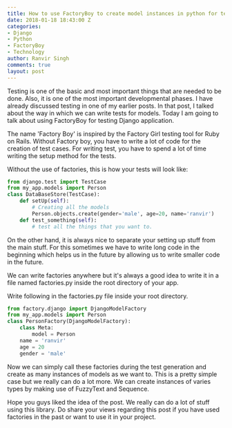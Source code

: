 ```yaml
---
title: How to use FactoryBoy to create model instances in python for testing
date: 2018-01-18 18:43:00 Z
categories:
- Django
- Python
- FactoryBoy
- Technology
author: Ranvir Singh
comments: true
layout: post
---
```


Testing is one of the basic and most important things that are needed to be done. Also, it is one of the most important developmental phases. I have already discussed testing in one of my earlier posts. In that post, I talked about the way in which we can write tests for models. Today I am going to talk about using FactoryBoy for testing Django application.



The name 'Factory Boy' is inspired by the Factory Girl testing tool for Ruby on Rails. Without Factory boy, you have to write a lot of code for the creation of test cases. For writing test, you have to spend a lot of time writing the setup method for the tests.

Without the use of factories, this is how your tests will look like:

```python
from django.test import TestCase
from my_app.models import Person
class DataBaseStore(TestCase):
    def setUp(self):
        # Creating all the models   
        Person.objects.create(gender='male', age=20, name='ranvir')  
    def test_something(self):
        # test all the things that you want to.
```
 

On the other hand, it is always nice to separate your setting up stuff from the main stuff. For this sometimes we have to write long code in the beginning which helps us in the future by allowing us to write smaller code in the future. 

We can write factories anywhere but it's always a good idea to write it in a file named factories.py inside the root directory of your app.

Write following in the factories.py file inside your root directory.

 
```python
from factory.django import DjangoModelFactory  
from my_app.models import Person  
class PersonFactory(DjangoModelFactory):  
    class Meta:  
        model = Person  
    name = 'ranvir'  
    age = 20  
    gender = 'male'  
```
 

Now we can simply call these factories during the test generation and create as many instances of models as we want to. This is a pretty simple case but we really can do a lot more. We can create instances of varies types by making use of FuzzyText and Sequence.

Hope you guys liked the idea of the post. We really can do a lot of stuff using this library. Do share your views regarding this post if you have used factories in the past or want to use it in your project.
